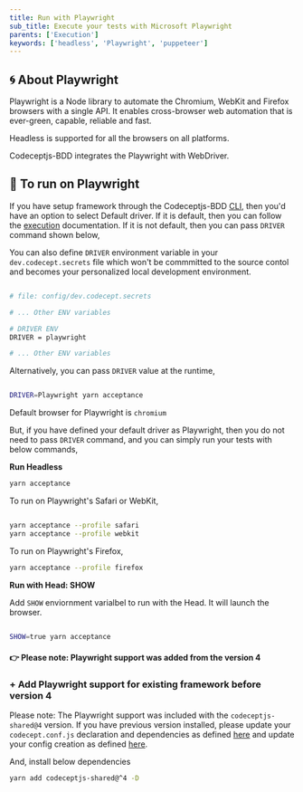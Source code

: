 ```yaml
---
title: Run with Playwright
sub_title: Execute your tests with Microsoft Playwright
parents: ['Execution']
keywords: ['headless', 'Playwright', 'puppeteer']
---
```


## 🌀 About Playwright

Playwright is a Node library to automate the Chromium, WebKit and Firefox browsers with a single API. It enables cross-browser web automation that is ever-green, capable, reliable and fast.

Headless is supported for all the browsers on all platforms.

Codeceptjs-BDD integrates the Playwright with WebDriver.

## 🚀 To run on Playwright

If you have setup framework through the Codeceptjs-BDD [CLI](/01-getting-started/1-quick-start/), then you'd have an option to select Default driver. If it is default, then you can follow the [execution](/06-execution/1-run-locally/) documentation. If it is not default, then you can pass `DRIVER` command shown below,

You can also define `DRIVER` environment variable in your `dev.codecept.secrets` file which won't be commmitted to the source contol and becomes your personalized local development environment.

```bash

# file: config/dev.codecept.secrets

# ... Other ENV variables

# DRIVER ENV
DRIVER = playwright

# ... Other ENV variables

```

Alternatively, you can pass `DRIVER` value at the runtime,

```bash

DRIVER=Playwright yarn acceptance

```

Default browser for Playwright is `chromium`

But, if you have defined your default driver as Playwright, then you do not need to pass `DRIVER` command, and you can simply run your tests with below commands,

**Run Headless**

```bash
yarn acceptance
```

To run on Playwright's Safari or WebKit,

```bash

yarn acceptance --profile safari
yarn acceptance --profile webkit

```

To run on Playwright's Firefox,

```bash
yarn acceptance --profile firefox
```
**Run with Head: SHOW**

Add `SHOW` enviornment varialbel to run with the Head. It will launch the browser.

```bash

SHOW=true yarn acceptance

```

#### 👉 Please note: Playwright support was added from the version 4

### + Add Playwright support for existing framework before version 4

Please note: The Playwright support was included with the `codeceptjs-shared@4` version. If you have previous version installed, please update your `codecept.conf.js` declaration and dependencies as defined [here](https://github.com/gkushang/codeceptjs-bdd/blob/develop/packages/codeceptjs-cucumber/codecept.conf.js#L1-L7) and update your config creation as defined [here](https://github.com/gkushang/codeceptjs-bdd/blob/develop/packages/codeceptjs-cucumber/codecept.conf.js#L42).

And, install below dependencies

```bash
yarn add codeceptjs-shared@^4 -D
```
